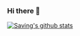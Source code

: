 ### Hi there 👋

[![Saving's github stats](https://github-readme-stats.vercel.app/api?username=aquanlerou&show_icons=true&bg_color=24292e&title_color=ffffff&text_color=ffffff)](https://github.com/aquanlerou)

<!--
**aquanlerou/aquanlerou** is a ✨ _special_ ✨ repository because its `README.md` (this file) appears on your GitHub profile.

Here are some ideas to get you started:

- 🔭 I’m currently working on ...
- 🌱 I’m currently learning ...
- 👯 I’m looking to collaborate on ...
- 🤔 I’m looking for help with ...
- 💬 Ask me about ...
- 📫 How to reach me: ...
- 😄 Pronouns: ...
- ⚡ Fun fact: ...
-->
